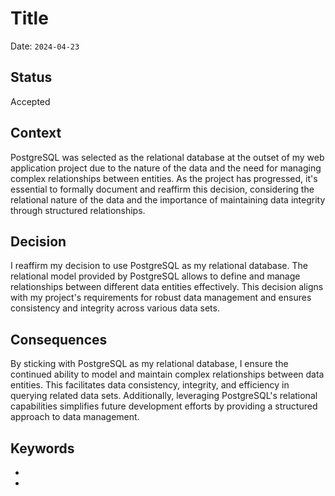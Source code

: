 # Title

Date: `2024-04-23`

## Status

Accepted

## Context

PostgreSQL was selected as the relational database at the outset of my web application project due to the nature of the data and the need for managing complex relationships between entities. As the project has progressed, it's essential to formally document and reaffirm this decision, considering the relational nature of the data and the importance of maintaining data integrity through structured relationships.

## Decision

I reaffirm my decision to use PostgreSQL as my relational database. The relational model provided by PostgreSQL allows to define and manage relationships between different data entities effectively. This decision aligns with my project's requirements for robust data management and ensures consistency and integrity across various data sets.

## Consequences

By sticking with PostgreSQL as my relational database, I ensure the continued ability to model and maintain complex relationships between data entities. This facilitates data consistency, integrity, and efficiency in querying related data sets. Additionally, leveraging PostgreSQL's relational capabilities simplifies future development efforts by providing a structured approach to data management.

## Keywords

-
- 